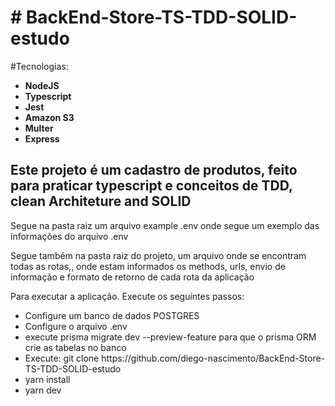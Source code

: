 <h1># BackEnd-Store-TS-TDD-SOLID-estudo </h1>

<p>#Tecnologias:</p>
  <ul>
    <li><b>NodeJS</b></li>
    <li><b>Typescript </b></li>
    <li><b>Jest </b></li>
    <li><b>Amazon S3 </b></li>
    <li> <b>Multer </b></li>
    <li><b>Express </b></li>
</ul>
 
<h2>Este projeto é um cadastro de produtos, feito para praticar typescript e conceitos de TDD, clean Architeture and SOLID</h2>

Segue na pasta raiz um arquivo example .env onde segue um exemplo das informações do arquivo .env

Segue também na pasta raiz do projeto, um arquivo onde se encontram todas as rotas,, onde estam informados os methods, urls, envio de informação e formato de retorno de cada rota da aplicação

Para executar a aplicação. Execute os seguintes passos:

  <ul>
    <li>Configure um banco de dados POSTGRES</li>
    <li>Configure o arquivo .env</li>
    <li>execute prisma migrate dev --preview-feature para que o prisma ORM crie as tabelas no banco</li>
    <li>Execute: git clone https://github.com/diego-nascimento/BackEnd-Store-TS-TDD-SOLID-estudo</li>
    <li>yarn install</li>
    <li>yarn dev</li>
  </ul>
